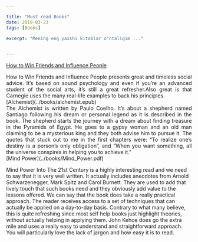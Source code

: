 ```yaml
---

title: "Must read Books"
date: 2019-03-23
tags: [Books]

excerpt: "Mening eng yaxshi kitoblar o'ntaligim ..."


---
```

[How to Win Friends and Influence People](../books/howtowinfriends.epub)
<div style="text-align: justify">
How to Win Friends and Influence People presents great and timeless social advice. It’s based on sound psychology and even if you’re an advanced student of the social arts, it’s still a great refresher.Also great is that Carnegie uses the many real-life examples to back his principles.
</div>
[Alchemist](../books/alchemist.epub)
<div style="text-align: justify">
The Alchemist is written by Paulo Coelho. It’s about a shepherd named Santiago following his dream or personal legend as it is described in the book. The shepherd starts the journey with a dream about finding treasure in the Pyramids of Egypt. He goes to a gypsy woman and an old man claiming to be a mysterious king and they both advise him to pursue it. The quotes that stuck out to me in the first chapters were: “To realize one’s destiny is a person’s only obligation”, and “When you want something, all the universe conspires in helping you to achieve it.”
</div>
[Mind Power](../books/Mind_Power.pdf)

Mind Power Into The 21st Century is a highly interesting read and we need to say that it is very well written. It actually includes anecdotes from Arnold Schwarzenegger, Mark Spitz and Carol Burnett. They are used to add that lively touch that such books need and they obviously add value to the lessons offered.
We can say that the book does take a really practical approach. The reader receives access to a set of techniques that can actually be applied on a day-to-day basis. Contrary to what many believe, this is quite refreshing since most self help books just highlight theories, without actually helping in applying them. John Kehoe does go the extra mile and uses a really easy to understand and straightforward approach. You will particularly love the lack of jargon and how easy it is to read.

